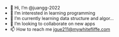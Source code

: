 - 👋 Hi, I’m @juangg-2022
- 👀 I’m interested in learning programming
- 🌱 I’m currently learning data structure and algor...
- 💞️ I’m looking to collaborate on new apps 
- 📫 How to reach me jgue211@mywhitefliffe.com

<!---
juangg-2022/juangg-2022 is a ✨ special ✨ repository because its `README.md` (this file) appears on your GitHub profile.
You can click the Preview link to take a look at your changes.
--->
